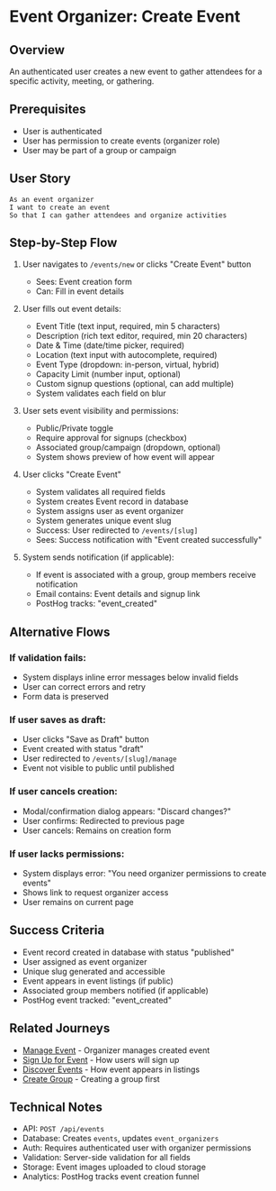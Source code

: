 # Event Organizer: Create Event

## Overview

An authenticated user creates a new event to gather attendees for a specific activity, meeting, or gathering.

## Prerequisites

- User is authenticated
- User has permission to create events (organizer role)
- User may be part of a group or campaign

## User Story

```
As an event organizer
I want to create an event
So that I can gather attendees and organize activities
```

## Step-by-Step Flow

1. User navigates to `/events/new` or clicks "Create Event" button
   - Sees: Event creation form
   - Can: Fill in event details

2. User fills out event details:
   - Event Title (text input, required, min 5 characters)
   - Description (rich text editor, required, min 20 characters)
   - Date & Time (date/time picker, required)
   - Location (text input with autocomplete, required)
   - Event Type (dropdown: in-person, virtual, hybrid)
   - Capacity Limit (number input, optional)
   - Custom signup questions (optional, can add multiple)
   - System validates each field on blur

3. User sets event visibility and permissions:
   - Public/Private toggle
   - Require approval for signups (checkbox)
   - Associated group/campaign (dropdown, optional)
   - System shows preview of how event will appear

4. User clicks "Create Event"
   - System validates all required fields
   - System creates Event record in database
   - System assigns user as event organizer
   - System generates unique event slug
   - Success: User redirected to `/events/[slug]`
   - Sees: Success notification with "Event created successfully"

5. System sends notification (if applicable):
   - If event is associated with a group, group members receive notification
   - Email contains: Event details and signup link
   - PostHog tracks: "event_created"

## Alternative Flows

### If validation fails:
- System displays inline error messages below invalid fields
- User can correct errors and retry
- Form data is preserved

### If user saves as draft:
- User clicks "Save as Draft" button
- Event created with status "draft"
- User redirected to `/events/[slug]/manage`
- Event not visible to public until published

### If user cancels creation:
- Modal/confirmation dialog appears: "Discard changes?"
- User confirms: Redirected to previous page
- User cancels: Remains on creation form

### If user lacks permissions:
- System displays error: "You need organizer permissions to create events"
- Shows link to request organizer access
- User remains on current page

## Success Criteria

- Event record created in database with status "published"
- User assigned as event organizer
- Unique slug generated and accessible
- Event appears in event listings (if public)
- Associated group members notified (if applicable)
- PostHog event tracked: "event_created"

## Related Journeys

- [Manage Event](./manage.md) - Organizer manages created event
- [Sign Up for Event](./sign-up.md) - How users will sign up
- [Discover Events](./discover.md) - How event appears in listings
- [Create Group](../groups/create.md) - Creating a group first

## Technical Notes

- API: `POST /api/events`
- Database: Creates `events`, updates `event_organizers`
- Auth: Requires authenticated user with organizer permissions
- Validation: Server-side validation for all fields
- Storage: Event images uploaded to cloud storage
- Analytics: PostHog tracks event creation funnel
